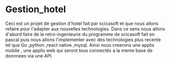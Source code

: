 # Gestion_hotel
Ceci est un projet de gestion d'hotel fait par scicasoft et que nous allons refaire pour l'adapter aux nouvelles technologies. Dans ce sens nous 
allons d'abord faire de la retro-ingenieurie du programme de scicasoft fait en pascal puis nous allons l'implementer avec des technologies plus recente tel que 
Go ,python ,react native ,mysql. Ainsi nous creerons une applis mobile , une applis web qui seront tous connectés a la meme base de donnnees via une API.
